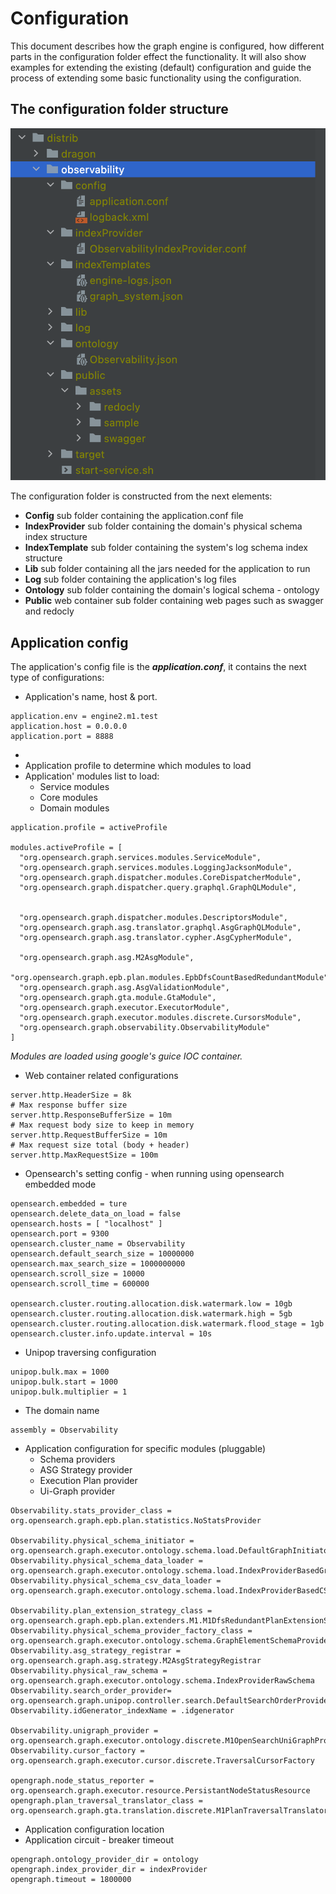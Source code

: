 # Configuration

This document describes how the graph engine is configured, how different parts in the configuration folder effect the functionality.
It will also show examples for extending the existing (default) configuration and guide the process of extending
some basic functionality using the configuration.

## The configuration folder structure

![](../img/ConfigFolder.png)

The configuration folder is constructed from the next elements:

 - **Config** sub folder containing the application.conf file
 - **IndexProvider** sub folder containing the domain's physical schema index structure
 - **IndexTemplate** sub folder containing the system's log schema index structure
 - **Lib** sub folder containing all the jars needed for the application to run
 - **Log** sub folder containing the application's log files
 - **Ontology** sub folder containing the domain's logical schema - ontology 
 - **Public** web container sub folder containing web pages such as swagger and redocly

## Application config
The application's config file is the _**application.conf**_, it contains the next type of configurations:

* Application's name, host & port.

```text
application.env = engine2.m1.test
application.host = 0.0.0.0
application.port = 8888
```
* 
* Application profile to determine which modules to load
* Application' modules list to load:
  * Service modules
  * Core modules
  * Domain modules
  
```text
application.profile = activeProfile

modules.activeProfile = [
  "org.opensearch.graph.services.modules.ServiceModule",
  "org.opensearch.graph.services.modules.LoggingJacksonModule",
  "org.opensearch.graph.dispatcher.modules.CoreDispatcherModule",
  "org.opensearch.graph.dispatcher.query.graphql.GraphQLModule",


  "org.opensearch.graph.dispatcher.modules.DescriptorsModule",
  "org.opensearch.graph.asg.translator.graphql.AsgGraphQLModule",
  "org.opensearch.graph.asg.translator.cypher.AsgCypherModule",

  "org.opensearch.graph.asg.M2AsgModule",
  "org.opensearch.graph.epb.plan.modules.EpbDfsCountBasedRedundantModule",
  "org.opensearch.graph.asg.AsgValidationModule",
  "org.opensearch.graph.gta.module.GtaModule",
  "org.opensearch.graph.executor.ExecutorModule",
  "org.opensearch.graph.executor.modules.discrete.CursorsModule",
  "org.opensearch.graph.observability.ObservabilityModule"
]

```
_Modules are loaded using google's guice IOC container._

* Web container related configurations
```text
server.http.HeaderSize = 8k
# Max response buffer size
server.http.ResponseBufferSize = 10m
# Max request body size to keep in memory
server.http.RequestBufferSize = 10m
# Max request size total (body + header)
server.http.MaxRequestSize = 100m
```

* Opensearch's setting config - when running using opensearch embedded mode

```text
opensearch.embedded = ture
opensearch.delete_data_on_load = false
opensearch.hosts = [ "localhost" ]
opensearch.port = 9300
opensearch.cluster_name = Observability
opensearch.default_search_size = 10000000
opensearch.max_search_size = 1000000000
opensearch.scroll_size = 10000
opensearch.scroll_time = 600000

opensearch.cluster.routing.allocation.disk.watermark.low = 10gb
opensearch.cluster.routing.allocation.disk.watermark.high = 5gb
opensearch.cluster.routing.allocation.disk.watermark.flood_stage = 1gb
opensearch.cluster.info.update.interval = 10s

```

* Unipop traversing configuration 
```text
unipop.bulk.max = 1000
unipop.bulk.start = 1000
unipop.bulk.multiplier = 1
```

* The domain name 
```text
assembly = Observability
```

* Application configuration for specific modules (pluggable) 
  * Schema providers
  * ASG Strategy provider
  * Execution Plan provider
  * Ui-Graph provider

```text
Observability.stats_provider_class = org.opensearch.graph.epb.plan.statistics.NoStatsProvider

Observability.physical_schema_initiator = org.opensearch.graph.executor.ontology.schema.load.DefaultGraphInitiator
Observability.physical_schema_data_loader = org.opensearch.graph.executor.ontology.schema.load.IndexProviderBasedGraphLoader
Observability.physical_schema_csv_data_loader = org.opensearch.graph.executor.ontology.schema.load.IndexProviderBasedCSVLoader

Observability.plan_extension_strategy_class = org.opensearch.graph.epb.plan.extenders.M1.M1DfsRedundantPlanExtensionStrategy
Observability.physical_schema_provider_factory_class = org.opensearch.graph.executor.ontology.schema.GraphElementSchemaProviderJsonFactory
Observability.asg_strategy_registrar = org.opensearch.graph.asg.strategy.M2AsgStrategyRegistrar
Observability.physical_raw_schema = org.opensearch.graph.executor.ontology.schema.IndexProviderRawSchema
Observability.search_order_provider= org.opensearch.graph.unipop.controller.search.DefaultSearchOrderProvider
Observability.idGenerator_indexName = .idgenerator

Observability.unigraph_provider = org.opensearch.graph.executor.ontology.discrete.M1OpenSearchUniGraphProvider
Observability.cursor_factory = org.opensearch.graph.executor.cursor.discrete.TraversalCursorFactory

opengraph.node_status_reporter = org.opensearch.graph.executor.resource.PersistantNodeStatusResource
opengraph.plan_traversal_translator_class = org.opensearch.graph.gta.translation.discrete.M1PlanTraversalTranslator

```

* Application configuration location
* Application circuit - breaker timeout
```text
opengraph.ontology_provider_dir = ontology
opengraph.index_provider_dir = indexProvider
opengraph.timeout = 1800000

```